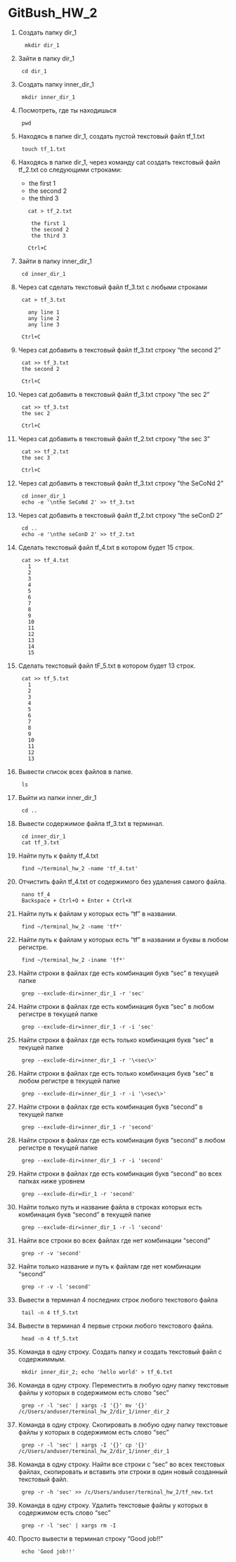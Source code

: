 # GitBush_HW_2

 1. Создать папку dir_1
      ```
        mkdir dir_1
      ```
 3. Зайти в папку dir_1
   
      ```
       cd dir_1
      ```
   
 3. Создать папку inner_dir_1
   
      ```
       mkdir inner_dir_1
      ```
   
 4. Посмотреть, где ты находишься
  
      ```
       pwd
      ```
  
 5. Находясь в папке dir_1, создать пустой текстовый файл tf_1.txt
  
      ```
       touch tf_1.txt
      ```
 6. Находясь в папке dir_1, через команду cat создать текстовый файл tf_2.txt со следующими строками:
    - the first 1
    - the second 2
    - the third 3
  
    ```
       cat > tf_2.txt

        the first 1
        the second 2
        the third 3
        
       Ctrl+C
    ```
 7. Зайти в папку inner_dir_1
 
      ```
       cd inner_dir_1
      ```
 
 8. Через cat сделать текстовый файл tf_3.txt  c любыми строками
   
       ```
        cat > tf_3.txt
 
          any line 1
          any line 2
          any line 3
     
        Ctrl+C
       ```
 9. Через cat добавить в текстовый файл tf_3.txt строку “the second 2”
   
       ```
        cat >> tf_3.txt 
        the second 2
        
        Ctrl+C
       ```
   
 10. Через cat добавить в текстовый файл tf_3.txt строку “the sec 2”
   
        ```
         cat >> tf_3.txt 
         the sec 2
         
         Ctrl+C
        ```

 11. Через cat добавить в текстовый файл tf_2.txt строку “the sec 3”
 
        ```
         cat >> tf_2.txt 
         the sec 3
         
         Ctrl+C
        ```
   
 12. Через cat добавить в текстовый файл tf_3.txt строку "the SeCoNd 2" 
 
        ```
         cd inner_dir_1
         echo -e '\nthe SeCoNd 2' >> tf_3.txt
        ```
    
 13. Через cat добавить в текстовый файл tf_2.txt строку “the seConD 2”
   
        ```
         cd ..
         echo -e '\nthe seConD 2' >> tf_2.txt
        ```
    
 14. Сделать текстовый файл tf_4.txt в котором будет 15 строк.
 
        ```
         cat >> tf_4.txt
           1
           2
           3
           4
           5
           6
           7
           8
           9
           10
           11
           12
           13
           14
           15
        ```
 15. Сделать текстовый файл tF_5.txt в котором будет 13 строк.
   
        ```
         cat >> tf_5.txt
           1
           2
           3
           4
           5
           6
           7
           8
           9
           10
           11
           12
           13
       ```
 16. Вывести список всех файлов в папке.

       ```
        ls
       ```

 17. Выйти из папки inner_dir_1
 
       ```
        cd ..
       ```
   
 18. Вывести содержимое файла tf_3.txt в терминал.
 
       ```
        cd inner_dir_1
        cat tf_3.txt
       ```
    
 19. Найти путь к файлу tf_4.txt

       ```
        find ~/terminal_hw_2 -name 'tf_4.txt'
       ```
    
 20. Отчистить файл tf_4.txt от содержимого без удаления самого файла.
    
       ```
        nano tf_4
        Backspace + Ctrl+O + Enter + Ctrl+X
       ```
    
 21. Найти путь к файлам у которых есть  “tf” в названии.
   
       ```
        find ~/terminal_hw_2 -name 'tf*'
       ```
    
 22. Найти путь к файлам у которых есть  “tf” в названии и буквы в любом регистре.

       ```
        find ~/terminal_hw_2 -iname 'tf*'
       ```
   
 23. Найти строки в файлах где есть комбинация букв “sec” в текущей папке

       ```
        grep --exclude-dir=inner_dir_1 -r 'sec'
       ```
   
 24. Найти строки в файлах где есть комбинация букв “sec” в любом регистре в текущей папке

       ```
        grep --exclude-dir=inner_dir_1 -r -i 'sec'
       ```
   
 25. Найти строки в файлах где есть только комбинация букв “sec” в текущей папке

       ```
        grep --exclude-dir=inner_dir_1 -r '\<sec\>'
       ```
   
 26. Найти строки в файлах где есть только комбинация букв “sec” в любом регистре в текущей папке
  
       ```
        grep --exclude-dir=inner_dir_1 -r -i '\<sec\>'
       ```
   
 27. Найти строки в файлах где есть комбинация букв “second” в текущей папке

       ```
        grep --exclude-dir=inner_dir_1 -r 'second'
       ```
    
 28. Найти строки в файлах где есть комбинация букв “second” в любом регистре в текущей папке

       ```
        grep --exclude-dir=inner_dir_1 -r -i 'second'
       ```
     
 29. Найти строки в файлах где есть комбинация букв “second” во всех папках ниже уровнем
    
       ```
        grep --exclude-dir=dir_1 -r 'second'
       ```
     
 30. Найти только путь и название файла в строках которых есть комбинация букв “second” в текущей папке

       ```
        grep --exclude-dir=inner_dir_1 -r -l 'second'
       ```
     
 31. Найти все строки во всех файлах где нет комбинации “second”

       ```
        grep -r -v 'second'
       ```
     
 32. Найти только название и путь к файлам где нет комбинации “second”
    
       ```
        grep -r -v -l 'second'
       ```
   
 33. Вывести в терминал 4 последних строк любого текстового файла
   
       ```
        tail -n 4 tf_5.txt
       ```
    
 34. Вывести в терминал 4 первые строки любого текстового файла.
   
       ```
        head -n 4 tf_5.txt
       ```
   
 35. Команда в одну строку. Создать папку и создать текстовый файл с содержиммым.

       ```
        mkdir inner_dir_2; echo 'hello world' > tf_6.txt
       ```
   
 36. Команда в одну строку. Переместить в любую одну папку текстовые файлы у которых в содержимом есть слово “sec”

       ```
        grep -r -l 'sec' | xargs -I '{}' mv '{}' /c/Users/anduser/terminal_hw_2/dir_1/inner_dir_2
       ```
   
 37. Команда в одну строку. Скопировать в любую одну папку текстовые файлы у которых в содержимом есть слово “sec”

       ```
        grep -r -l 'sec' | xargs -I '{}' cp '{}' /c/Users/anduser/terminal_hw_2/dir_1/inner_dir_1
       ```
   
 38. Команда в одну строку. Найти все строки c “sec” во всех текстовых файлах, скопировать и вставить эти строки в один новый созданный текстовый файл.

       ```
        grep -r -h 'sec' >> /c/Users/anduser/terminal_hw_2/tf_new.txt
       ```
   
 39. Команда в одну строку. Удалить текстовые файлы у которых в содержимом есть слово “sec”

       ```
        grep -r -l 'sec' | xargs rm -I
       ```
    
 40. Просто вывести в терминал строку “Good job!!”

       ```
        echo 'Good job!!'
       ```

